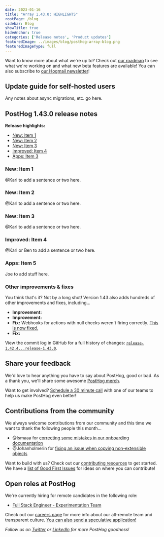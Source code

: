 ```yaml
---
date: 2023-01-16
title: "Array 1.43.0: HIGHLIGHTS"
rootPage: /blog
sidebar: Blog
showTitle: true
hideAnchor: true
categories: ['Release notes', 'Product updates']
featuredImage: ../images/blog/posthog-array-blog.png
featuredImageType: full
---
```


Want to know more about what we're up to? Check out [our roadmap](/roadmap) to see what we're working on and what new beta features are available! You can also subscribe to [our Hogmail newsletter](/newsletter)!

## Update guide for self-hosted users

Any notes about async migrations, etc. go here.

## PostHog 1.43.0 release notes

**Release highlights:**

- [New: Item 1](#new-item-1)
- [New: Item 2](#new-item-2)
- [New: Item 3](#new-item-3)
- [Improved: Item 4](#improved-item-4)
- [Apps: Item 3](#apps-item-5)

### New: Item 1

@Karl to add a sentence or two here. 

### New: Item 2

@Karl to add a sentence or two here. 

### New: Item 3

@Karl to add a sentence or two here. 

### Improved: Item 4

@Karl or Ben to add a sentence or two here. 

### Apps: Item 5

Joe to add stuff here. 

### Other improvements & fixes

You think that's it? Not by a long shot! Version 1.43 also adds hundreds of other improvements and fixes, including...

- **Improvement:** 
- **Improvement:** 
- **Fix:** Webhooks for actions with null checks weren't firing correctly. [This is now fixed.](https://github.com/PostHog/posthog/issues/12893)
- **Fix:** 

View the commit log in GitHub for a full history of changes: [`release-1.42.4...release-1.43.0`](https://github.com/PostHog/posthog/compare/release-1.41.4...release-1.42.0).

## Share your feedback
We'd love to hear anything you have to say about PostHog, good or bad. As a thank you, we'll share some awesome [PostHog merch](https://merch.posthog.com).

 Want to get involved? [Schedule a 30 minute call](https://calendly.com/posthog-feedback) with one of our teams to help us make PostHog even better!

## Contributions from the community
We always welcome contributions from our community and this time we want to thank the following people this month...

- @Ismaaa for [correcting some mistakes in our onboarding documentation](https://github.com/PostHog/posthog.com/pull/1840)
- @Johanholmerin for [fixing an issue when copying non-extensible objects](https://github.com/PostHog/posthog-js/pull/478)

Want to build with us? Check out our [contributing resources](/docs/contribute) to get started. We have a [list of Good First Issues](https://github.com/PostHog/posthog/issues?q=is%3Aopen+is%3Aissue+label%3A%22good+first+issue%22) for ideas on where you can contribute!

## Open roles at PostHog
We're currently hiring for remote candidates in the following role:

- [Full Stack Engineer - Experimentation Team](/careers/full-stack-engineer-experimentation)

Check out our [careers page](https://posthog.com/careers) for more info about our all-remote team and transparent culture. [You can also send a speculative application!](mailto:careers@posthog.com)

_Follow us on [Twitter](https://twitter.com/PostHog) or [LinkedIn](https://linkedin.com/company/posthog) for more PostHog goodness!_

<ArrayCTA />
